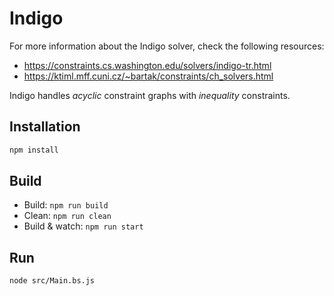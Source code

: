 # Indigo

For more information about the Indigo solver, check the following resources:
- https://constraints.cs.washington.edu/solvers/indigo-tr.html
- https://ktiml.mff.cuni.cz/~bartak/constraints/ch_solvers.html

Indigo handles _acyclic_ constraint graphs with _inequality_ constraints.

## Installation

```sh
npm install
```

## Build

- Build: `npm run build`
- Clean: `npm run clean`
- Build & watch: `npm run start`

## Run

```sh
node src/Main.bs.js
```